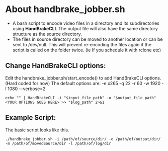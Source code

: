 # About handbrake_jobber.sh

- A bash script to encode video files in a directory and its subdirectories using **HandBrakeCLI**. The output file will also have the same directory structure as the source directory.
- The files in source directory can be moved to another location or can be sent to /dev/null. This will prevent re-encoding the files again if the script is called on the folder twice. (ie If you schedule it with rclone etc)

## Change HandBrakeCLI options:

Edit the handbrake_jobber.sh/start_encode() to add HandBrakeCLI options. (Hard coded for now)
The default options are: -e x265 -q 22 -r 60 -w 1920 -l 1080 --verbose=2
```
echo "" | HandBrakeCLI -i "$input_file_path" -o "$output_file_path" <YOUR OPTIONS GOES HERE> >> "$log_path" 2>&1
```

## Example Script:

The basic script looks like this.
```
./handbrake_jobber.sh -i /path/of/source/dir/ -o /path/of/output/dir/ -m /path/of/movedSource/dir -l /path/of/log/dir
```

